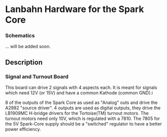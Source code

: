 <h1>Lanbahn Hardware for the Spark Core</h1>

<h3>Schematics</h3>
... will be added soon.

<h2>Description</h2>
<h3>Signal and Turnout Board</h3>
<p>This board can drive 2 signals with 4 aspects each. It is meant for signals which need 12V (or 15V) and have a common Kathode (common GND).i</p>

<p>8 of the outputs of the Spark Core as used as "Analog" outs and drive the A2982 "source driver". 4 outputs are used as digital outputs, they drive the LB1909MC H-bridge drivers for the Tortoise(TM) turnout motors. The turnout motors need only 10V, which is regulated with a 7810. The 7805 for the 5V Spark-Core supply should be a "switched" regulator to have a better power efficiency.</p>
